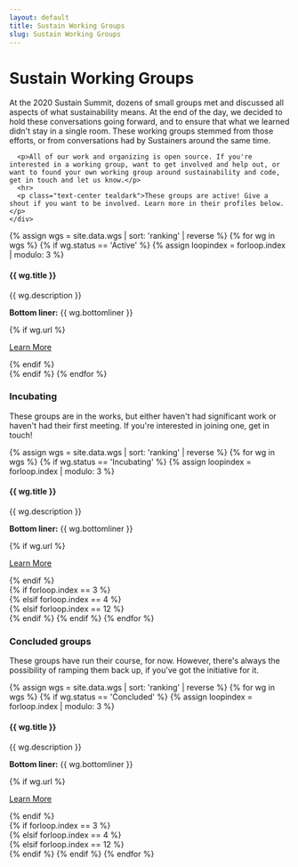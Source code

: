 ```yaml
---
layout: default
title: Sustain Working Groups
slug: Sustain Working Groups
---
```


<h1 class="h2 text-center mb-4">Sustain Working Groups</h1>

<div class="container events">
  <div class="row justify-content-center">
    <div class="col-md-8">
      <p>At the 2020 Sustain Summit, dozens of small groups met and discussed all aspects of what sustainability means. At the end of the day, we decided to hold these conversations going forward, and to ensure that what we learned didn't stay in a single room. These working groups stemmed from those efforts, or from conversations had by Sustainers around the same time.</p>

      <p>All of our work and organizing is open source. If you're interested in a working group, want to get involved and help out, or want to found your own working group around sustainability and code, get in touch and let us know.</p>
      <hr>
      <p class="text-center tealdark">These groups are active! Give a shout if you want to be involved. Learn more in their profiles below.</p>
    </div>
  </div>
</div>

<div class="container">
  <div class="row wgs">
    {% assign wgs = site.data.wgs | sort: 'ranking' | reverse %}
    {% for wg in wgs %}
      {% if wg.status == 'Active' %}
        {% assign loopindex = forloop.index | modulo: 3 %}
          <div class="col-md-4">
            <div class="wg-container">
              <h4>{{ wg.title }}</h4>
              <p class="details">{{ wg.description }}</p>
              <p class="details"><strong>Bottom liner:</strong> {{ wg.bottomliner }}</p>
              {% if wg.url %}
                <p class="text-center">
                  <a class="btn learn-more" href="{{ wg.slug }}">Learn More</a>
                </p>
              {% endif %}
            </div>
          </div>
      {% endif %}
    {% endfor %}
  </div>
</div>


<div class="row justify-content-center wg-title">
  <div class="col-md-8">
    <h3 class="text-center mb-4">Incubating</h3>
    <p class="text-center">These groups are in the works, but either haven't had significant work or haven't had their first meeting. If you're interested in joining one, get in touch!</p>
  </div>
</div>

<div class="row mb-4 wgs">
  {% assign wgs = site.data.wgs | sort: 'ranking' | reverse %}
  {% for wg in wgs %}
    {% if wg.status == 'Incubating' %}
      {% assign loopindex = forloop.index | modulo: 3 %}
        <div class="col-md-4">
          <div class="wg-container">
            <h4>{{ wg.title }}</h4>
            <p class="details">{{ wg.description }}</p>
            <p class="details"><strong>Bottom liner:</strong> {{ wg.bottomliner }}</p>
            {% if wg.url %}
              <p class="text-center">
                <a class="btn learn-more" href="{{ wg.slug }}">Learn More</a>
              </p>
            {% endif %}
          </div>
        </div>
      {% if forloop.index == 3 %}
        <div class="clearfix visible-sm-block"></div>
      {% elsif forloop.index == 4 %}
        <div class="clearfix visible-md-block visible-lg-block"></div>
      {% elsif forloop.index == 12 %}
        <div class="clearfix visible-md-block visible-lg-block"></div>
      {% endif %}
    {% endif %}
  {% endfor %}
</div>

<div class="row justify-content-center wg-title">
  <div class="col-md-8">
    <h3 class="text-center mb-4">Concluded groups</h3>
    <p class="text-center">These groups have run their course, for now. However, there's always the possibility of ramping them back up, if you've got the initiative for it.</p>
  </div>
</div>

<div class="row mb-4 wgs">
  {% assign wgs = site.data.wgs | sort: 'ranking' | reverse %}
  {% for wg in wgs %}
    {% if wg.status == 'Concluded' %}
      {% assign loopindex = forloop.index | modulo: 3 %}
        <div class="col-md-4">
          <div class="wg-container">
            <h4>{{ wg.title }}</h4>
            <p class="details">{{ wg.description }}</p>
            <p class="details"><strong>Bottom liner:</strong> {{ wg.bottomliner }}</p>
            {% if wg.url %}
              <p class="text-center">
                <a class="btn learn-more" href="{{ wg.slug }}">Learn More</a>
              </p>
            {% endif %}
          </div>
        </div>
      {% if forloop.index == 3 %}
        <div class="clearfix visible-sm-block"></div>
      {% elsif forloop.index == 4 %}
        <div class="clearfix visible-md-block visible-lg-block"></div>
      {% elsif forloop.index == 12 %}
        <div class="clearfix visible-md-block visible-lg-block"></div>
      {% endif %}
    {% endif %}
  {% endfor %}
</div>
